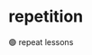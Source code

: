 # repetition
🟢 repeat lessons                         


                        
                         
                                                                         

